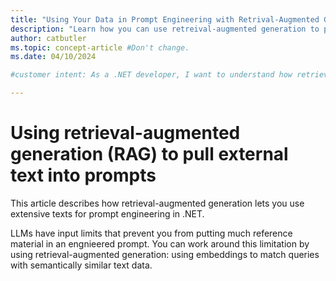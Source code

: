 ```yaml
---
title: "Using Your Data in Prompt Engineering with Retrival-Augmented Generation - .NET"
description: "Learn how you can use retreival-augmented generation to pull external text data into examples for prompt engineeing in .NET."
author: catbutler
ms.topic: concept-article #Don't change.
ms.date: 04/10/2024

#customer intent: As a .NET developer, I want to understand how retrieval-augmented generation lets me pull external text data into engineered prompts in .NET so that I can use source text that is much larger than token limits allow.

---
```


# Using retrieval-augmented generation (RAG) to pull external text into prompts

This article describes how retrieval-augmented generation lets you use extensive texts for prompt engineering in .NET.

LLMs have input limits that prevent you from putting much reference material in an engnieered prompt. You can work around this limitation by using retrieval-augmented generation: using embeddings to match queries with semantically similar text data.
